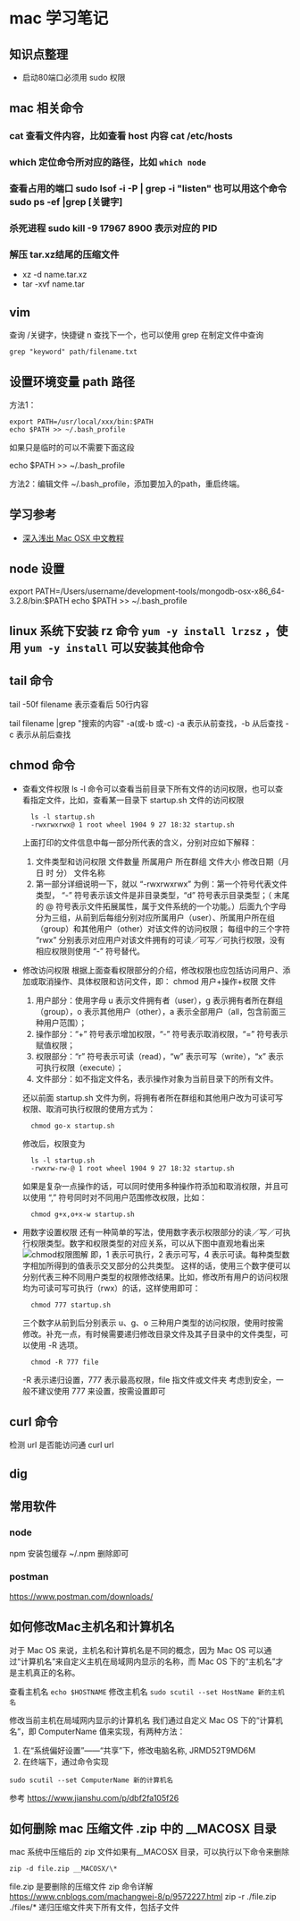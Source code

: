 # mac 学习笔记

## 知识点整理

* 启动80端口必须用 sudo 权限

## mac 相关命令

### cat 查看文件内容，比如查看 host 内容  cat /etc/hosts

### which 定位命令所对应的路径，比如 `which node`

### 查看占用的端口 sudo lsof -i -P | grep -i "listen" 也可以用这个命令 sudo ps -ef |grep [关键字]

### 杀死进程 sudo kill -9 17967       8900 表示对应的 PID

### 解压 tar.xz结尾的压缩文件

* xz -d name.tar.xz
* tar -xvf name.tar

## vim

查询 /关键字，快捷键 n 查找下一个，也可以使用 grep 在制定文件中查询

```shell
grep "keyword" path/filename.txt
```

## 设置环境变量 path 路径

方法1：

```shell
export PATH=/usr/local/xxx/bin:$PATH
echo $PATH >> ~/.bash_profile
```

如果只是临时的可以不需要下面这段

echo $PATH >> ~/.bash_profile

方法2：编辑文件 ~/.bash_profile，添加要加入的path，重启终端。

## 学习参考

* [深入浅出 Mac OSX 中文教程](http://list.youku.com/albumlist/show?id=18654878&ascending=1&page=1)

## node 设置

export PATH=/Users/username/development-tools/mongodb-osx-x86_64-3.2.8/bin:$PATH
echo $PATH >> ~/.bash_profile

## linux 系统下安装 rz 命令 `yum -y install lrzsz` ，使用 `yum -y install` 可以安装其他命令

## tail 命令

tail -50f filename 表示查看后 50行内容

tail filename |grep "搜索的内容" -a(或-b 或-c)   -a 表示从前查找，-b 从后查找 -c 表示从前后查找

## chmod 命令

* 查看文件权限
  ls -l 命令可以查看当前目录下所有文件的访问权限，也可以查看指定文件，比如，查看某一目录下 startup.sh 文件的访问权限

  ```shell
    ls -l startup.sh
    -rwxrwxrwx@ 1 root wheel 1904 9 27 18:32 startup.sh
  ```

  上面打印的文件信息中每一部分所代表的含义，分别对应如下解释：
  1. 文件类型和访问权限 文件数量 所属用户 所在群组 文件大小 修改日期（月 日 时 分） 文件名称
  2. 第一部分详细说明一下，就以 “-rwxrwxrwx” 为例：第一个符号代表文件类型， “-” 符号表示该文件是非目录类型，“d” 符号表示目录类型；（ 末尾的 @ 符号表示文件拓展属性，属于文件系统的一个功能。）后面九个字母分为三组，从前到后每组分别对应所属用户（user）、所属用户所在组（group）和其他用户（other）对该文件的访问权限； 每组中的三个字符 “rwx” 分别表示对应用户对该文件拥有的可读／可写／可执行权限，没有相应权限则使用 “-” 符号替代。
* 修改访问权限
  根据上面查看权限部分的介绍，修改权限也应包括访问用户、添加或取消操作、具体权限和访问文件，即：
  chmod 用户+操作+权限 文件
  1. 用户部分：使用字母 u 表示文件拥有者（user），g 表示拥有者所在群组（group），o 表示其他用户（other），a 表示全部用户（all，包含前面三种用户范围）；
  2. 操作部分：“+” 符号表示增加权限，“-” 符号表示取消权限，“=” 符号表示赋值权限；
  3. 权限部分：“r” 符号表示可读（read），“w” 表示可写（write），“x” 表示可执行权限（execute）；
  4. 文件部分：如不指定文件名，表示操作对象为当前目录下的所有文件。

  还以前面 startup.sh 文件为例，将拥有者所在群组和其他用户改为可读可写权限、取消可执行权限的使用方式为：

  ```shell
    chmod go-x startup.sh
  ```

  修改后，权限变为

  ```shell
    ls -l startup.sh
    -rwxrw-rw-@ 1 root wheel 1904 9 27 18:32 startup.sh
  ```

  如果是复杂一点操作的话，可以同时使用多种操作符添加和取消权限，并且可以使用 “,” 符号同时对不同用户范围修改权限，比如：

  ```shell
    chmod g+x,o+x-w startup.sh
  ```

* 用数字设置权限
  还有一种简单的写法，使用数字表示权限部分的读／写／可执行权限类型。数字和权限类型的对应关系，可以从下图中直观地看出来
  ![chmod权限图解](../assets/images/tools/chmod.png)
  即，1 表示可执行，2 表示可写，4 表示可读。每种类型数字相加所得到的值表示交叉部分的公共类型。
  这样的话，使用三个数字便可以分别代表三种不同用户类型的权限修改结果。比如，修改所有用户的访问权限均为可读可写可执行（rwx）的话，这样使用即可：

  ```shell
    chmod 777 startup.sh
  ```

  三个数字从前到后分别表示 u、g、o 三种用户类型的访问权限，使用时按需修改。补充一点，有时候需要递归修改目录文件及其子目录中的文件类型，可以使用 -R 选项。

  ```shell
    chmod -R 777 file
  ```

  -R 表示递归设置，777 表示最高权限，file 指文件或文件夹
  考虑到安全，一般不建议使用 777 来设置，按需设置即可

## curl 命令

检测 url 是否能访问通
curl url

## dig

## 常用软件

### node

npm 安装包缓存 ~/.npm 删除即可

### postman

<https://www.postman.com/downloads/>

## 如何修改Mac主机名和计算机名

对于 Mac OS 来说，主机名和计算机名是不同的概念，因为 Mac OS 可以通过“计算机名”来自定义主机在局域网内显示的名称，而 Mac OS 下的“主机名”才是主机真正的名称。

查看主机名 ```echo $HOSTNAME```
修改主机名 ```sudo scutil --set HostName 新的主机名```

修改当前主机在局域网内显示的计算机名
我们通过自定义 Mac OS 下的“计算机名”，即 ComputerName 值来实现，有两种方法：

1. 在“系统偏好设置”——“共享”下，修改电脑名称, JRMD52T9MD6M
2. 在终端下，通过命令实现

```shell
sudo scutil --set ComputerName 新的计算机名
```

参考 <https://www.jianshu.com/p/dbf2fa105f26>

## 如何删除 mac 压缩文件 .zip 中的 __MACOSX 目录

mac 系统中压缩后的 zip 文件如果有__MACOSX 目录，可以执行以下命令来删除

```shell
zip -d file.zip __MACOSX/\*
```

file.zip 是要删除的压缩文件
zip 命令详解 <https://www.cnblogs.com/machangwei-8/p/9572227.html>
zip -r ./file.zip ./files/* 递归压缩文件夹下所有文件，包括子文件
